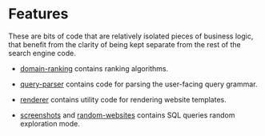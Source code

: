 # Features

These are bits of code that are relatively isolated pieces of business logic,
that benefit from the clarity of being kept separate from the rest of the
search engine code.

* [domain-ranking](domain-ranking/) contains ranking algorithms.
* [query-parser](query-parser/) contains code for parsing the user-facing query grammar.
* [renderer](renderer/) contains utility code for rendering website templates.


* [screenshots](screenshots/) and [random-websites](random-websites/) contains SQL queries random
exploration mode.